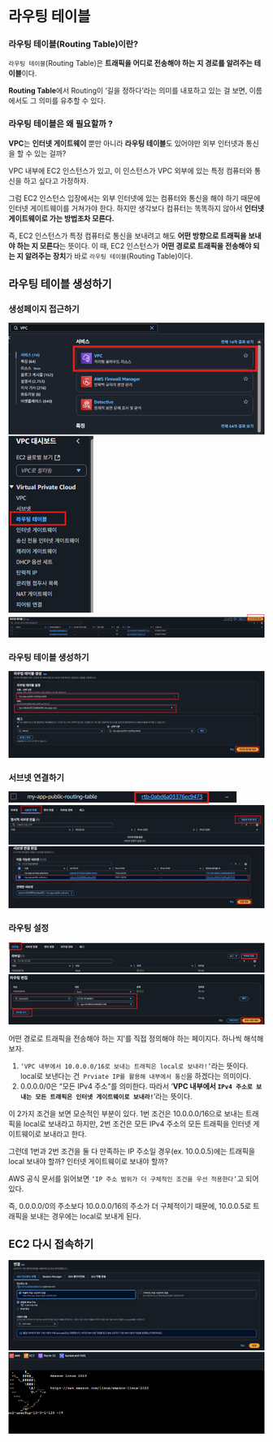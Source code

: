 # 라우팅 테이블
### 라우팅 테이블(Routing Table)이란?

`라우팅 테이블`(Routing Table)은 **트래픽을 어디로 전송해야 하는 지 경로를 알려주는 테이블**이다.  
  
**Routing Table**에서 Routing이 ‘길을 정하다’라는 의미를 내포하고 있는 걸 보면, 이름에서도 그 의미를 유추할 수 있다.

### 라우팅 테이블은 왜 필요할까 ?

**VPC**는 **인터넷 게이트웨이** 뿐만 아니라 **라우팅 테이블**도 있어야만 외부 인터넷과 통신을 할 수 있는 걸까?  

VPC 내부에 EC2 인스턴스가 있고, 이 인스턴스가 VPC 외부에 있는 특정 컴퓨터와 통신을 하고 싶다고 가정하자.   
  
그럼 EC2 인스턴스 입장에서는 외부 인터넷에 있는 컴퓨터와 통신을 해야 하기 때문에 인터넷 게이트웨이를 거쳐가야 한다. 하지만 생각보다 컴퓨터는 똑똑하지 않아서 **인터넷 게이트웨이로 가는 방법조차 모른다.**   
  
즉, EC2 인스턴스가 특정 컴퓨터로 통신을 보내려고 해도 **어떤 방향으로 트래픽을 보내야 하는 지 모른다**는 뜻이다. 이 때, EC2 인스턴스가 **어떤 경로로 트래픽을 전송해야 되는 지 알려주는 장치**가 바로 `라우팅 테이블`(Routing Table)이다.  
  
## 라우팅 테이블 생성하기  
  
### 생성페이지 접근하기
![img.png](img/img.png)  
![img_25.png](img/img_25.png)  
![img_26.png](img/img_26.png)  

### 라우팅 테이블 생성하기
![img_27.png](img/img_27.png)  
  
### 서브넷 연결하기  
![img_28.png](img/img_28.png)  
![img_29.png](img/img_29.png)  
![img_30.png](img/img_30.png)  
  
### 라우팅 설정
![img_31.png](img/img_31.png)  
![img_32.png](img/img_32.png)  

어떤 경로로 트래픽을 전송해야 하는 지’를 직접 정의해야 하는 페이지다. 하나씩 해석해보자.

1. `‘VPC 내부에서 10.0.0.0/16로 보내는 트래픽은 local로 보내라!’`라는 뜻이다. local로 보낸다는 건` Prviate IP를 활용해 내부에서 통신`을 하겠다는 의미이다.
2. 0.0.0.0/0은 “모든 IPv4 주소”를 의미한다. 따라서 ‘**VPC 내부에서 `IPv4 주소로 보내는 모든 트래픽은 인터넷 게이트웨이로 보내라!`**’라는 뜻이다.



이 2가지 조건을 보면 모순적인 부분이 있다. 1번 조건은 10.0.0.0/16으로 보내는 트래픽을 local로 보내라고 하지만, 2번 조건은 모든 IPv4 주소의 모든 트래픽을 인터넷 게이트웨이로 보내라고 한다.  
  
그런데 1번과 2번 조건을 둘 다 만족하는 IP 주소일 경우(ex. 10.0.0.5)에는 트래픽을 local 보내야 할까? 인터넷 게이트웨이로 보내야 할까?

AWS 공식 문서를 읽어보면 `‘IP 주소 범위가 더 구체적인 조건을 우선 적용한다’`고 되어 있다.   
  
즉, 0.0.0.0/0의 주소보다 10.0.0.0/16의 주소가 더 구체적이기 때문에, 10.0.0.5로 트래픽을 보내는 경우에는 local로 보내게 된다.
  
  
## EC2 다시 접속하기
![img_33.png](img/img_33.png)  
![img_34.png](img/img_34.png)  